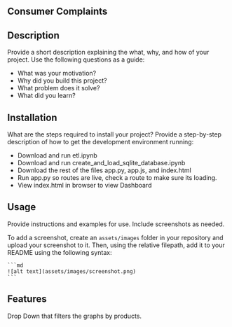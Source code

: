 ## Consumer Complaints

## Description

Provide a short description explaining the what, why, and how of your project. Use the following questions as a guide:

- What was your motivation?
- Why did you build this project? 
- What problem does it solve?
- What did you learn?

## Installation

What are the steps required to install your project? Provide a step-by-step description of how to get the development environment running:
   - Download and run etl.ipynb
   - Download and run create_and_load_sqlite_database.ipynb
   - Download the rest of the files app.py, app.js, and index.html
   - Run app.py so routes are live, check a route to make sure its loading.
   - View index.html in browser to view Dashboard

## Usage

Provide instructions and examples for use. Include screenshots as needed.

To add a screenshot, create an `assets/images` folder in your repository and upload your screenshot to it. Then, using the relative filepath, add it to your README using the following syntax:

    ```md
    ![alt text](assets/images/screenshot.png)
    ```

## Features

Drop Down that filters the graphs by products.


